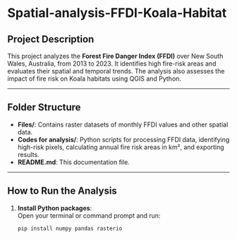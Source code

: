 # Spatial-analysis-FFDI-Koala-Habitat


## Project Description
This project analyzes the **Forest Fire Danger Index (FFDI)** over New South Wales, Australia, from 2013 to 2023. It identifies high fire-risk areas and evaluates their spatial and temporal trends. The analysis also assesses the impact of fire risk on Koala habitats using QGIS and Python.

---

## Folder Structure

- **Files/**: Contains raster datasets of monthly FFDI values and other spatial data.
- **Codes for analysis/**: Python scripts for processing FFDI data, identifying high-risk pixels, calculating annual fire risk areas in km², and exporting results.
- **README.md**: This documentation file.

---

## How to Run the Analysis

1. **Install Python packages**:  
   Open your terminal or command prompt and run:  
   ```bash
   pip install numpy pandas rasterio
